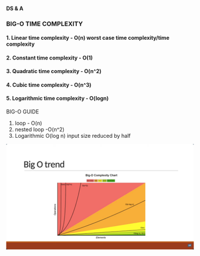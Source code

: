 #### DS & A
### BIG-O TIME COMPLEXITY 

#### 1. Linear time complexity      - O(n) worst case time complexity/time complexity
#### 2. Constant time complexity    - O(1)
#### 3. Quadratic time complexity   - O(n^2)
#### 4. Cubic time complexity       - O(n^3)
#### 5. Logarithmic time complexity - O(logn)


BIG-O GUIDE

1. loop - O(n)
2. nested loop -O(n^2)
3. Logarithmic O(log n) input size reduced by half


![BIG-O GUIDE](./BIG-0-CHART.png)